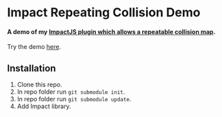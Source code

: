 Impact Repeating Collision Demo
============================

#### A demo of my [ImpactJS plugin which allows a repeatable collision map](https://github.com/Joncom/impact-repeating-collision). ####

Try the demo [here](http://commins.ca/impact-repeating-collision/).

## Installation ##

1. Clone this repo.
2. In repo folder run `git submodule init`.
3. In repo folder run `git submodule update`.
4. Add Impact library.